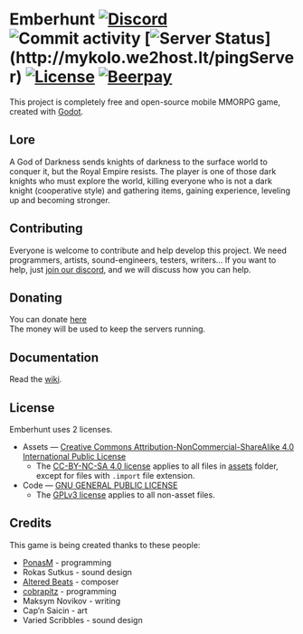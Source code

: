 # Emberhunt [![Discord](https://img.shields.io/discord/546682836326023208.svg?label=discord&logo=discord&style=flat)](https://discord.gg/J5B478u) ![Commit activity](https://img.shields.io/github/last-commit/PonasKovas/emberhunt.svg?color=yellow) [![Server Status](http://mykolo.we2host.lt/pingServer?)](http://mykolo.we2host.lt/pingServer) [![License](https://img.shields.io/badge/license-GPLv3%2FCC--BY--NC--SA-blue.svg)](LICENSE) [![Beerpay](https://img.shields.io/beerpay/PonasKovas/emberhunt.svg)](https://beerpay.io/PonasKovas/emberhunt)

This project is completely free and open-source mobile MMORPG game, created with [Godot](https://godotengine.org/).

## Lore

A God of Darkness sends knights of darkness to the surface world to conquer it, but the Royal Empire resists. The player is one of those dark knights who must explore the world, killing everyone who is not a dark knight (cooperative style) and gathering items, gaining experience, leveling up and becoming stronger.

## Contributing

Everyone is welcome to contribute and help develop this project. We need programmers, artists, sound-engineers, testers, writers... If you want to help, just [join our discord](https://discord.gg/eEVGG7v), and we will discuss how you can help.

## Donating

You can donate [here](https://beerpay.io/PonasKovas/emberhunt)<br />
The money will be used to keep the servers running.

## Documentation

Read the [wiki](../../wiki).

## License

Emberhunt uses 2 licenses.

 - Assets ― [Creative Commons Attribution-NonCommercial-ShareAlike 4.0 International Public License](LICENSE.CC-BY-NC-SA-4.0)
   - The [CC-BY-NC-SA 4.0 license](LICENSE.CC-BY-NC-SA-4.0) applies to all files in [assets](assets) folder, except for files with `.import` file extension.
 - Code ― [GNU GENERAL PUBLIC LICENSE](LICENSE.GPLv3)
   - The [GPLv3 license](LICENSE.GPLv3) applies to all non-asset files.

## Credits

This game is being created thanks to these people:
* [PonasM](https://github.com/PonasKovas) - programming
* Rokas Sutkus - sound design
* [Altered Beats](https://soundcloud.com/altrdbts) - composer
* [cobrapitz](https://github.com/cobrapitz) - programming
* Maksym Novikov - writing
* Cap’n Saicin - art
* Varied Scribbles - sound design
